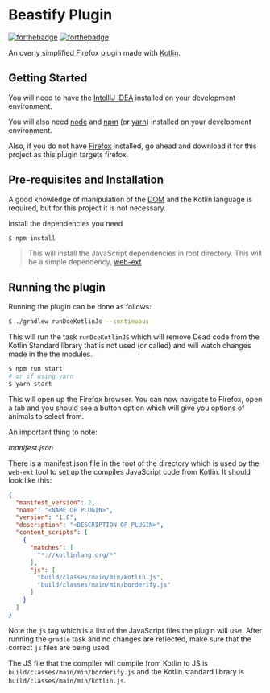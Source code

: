 # Beastify Plugin

[![forthebadge](http://forthebadge.com/images/badges/built-with-love.svg)](http://forthebadge.com)
[![forthebadge](http://forthebadge.com/images/badges/uses-js.svg)](http://forthebadge.com)

An overly simplified Firefox plugin made with [Kotlin](https://kotlinlang.org).

## Getting Started

You will need to have the [IntelliJ IDEA](https://www.jetbrains.com/idea/) installed on your development environment.

You will also need [node](https://nodejs.org/en/) and [npm](https://www.npmjs.com/) (or [yarn](https://yarnpkg.com/en/)) installed on your development environment.

Also, if you do not have [Firefox](https://www.mozilla.org/en-US/firefox/new/) installed, go ahead and download it for this project as this plugin targets firefox.

## Pre-requisites and Installation

A good knowledge of manipulation of the [DOM](https://developer.mozilla.org/en-US/docs/Web/API/Document_Object_Model/Introduction) and the Kotlin language is required, but for this project it is not necessary.

Install the dependencies you need

```bash
$ npm install
```
> This will install the JavaScript dependencies in root directory. This will be a simple dependency, [web-ext](https://developer.mozilla.org/en-US/Add-ons/WebExtensions/Getting_started_with_web-ext)

## Running the plugin

Running the plugin can be done as follows:

```bash
$ ./gradlew runDceKotlinJs --continuous
```

This will run the task `runDceKotlinJS` which will remove Dead code from the Kotlin Standard library that is not used (or called) and will watch changes made in the the modules.


```bash
$ npm run start
# or if using yarn
$ yarn start
```

This will open up the Firefox browser. You can now navigate to Firefox, open a tab and you should see a button option which will give you options of animals to select from.

An important thing to note:

*manifest.json*

There is a manifest.json file in the root of the directory which is used by the `web-ext` tool to set up the compiles JavaScript code from Kotlin. It should look like this:

```json
{
  "manifest_version": 2,
  "name": "<NAME OF PLUGIN>",
  "version": "1.0",
  "description": "<DESCRIPTION OF PLUGIN>",
  "content_scripts": [
    {
      "matches": [
        "*://kotlinlang.org/*"
      ],
      "js": [
        "build/classes/main/min/kotlin.js",
        "build/classes/main/min/borderify.js"
      ]
    }
  ]
}
```

Note the `js` tag which is a list of the JavaScript files the plugin will use. After running the
`gradle` task and no changes are reflected, make sure that the correct `js` files are being used

The JS file that the compiler will compile from Kotlin to JS is `build/classes/main/min/borderify.js` and the Kotlin standard library is `build/classes/main/min/kotlin.js`.
